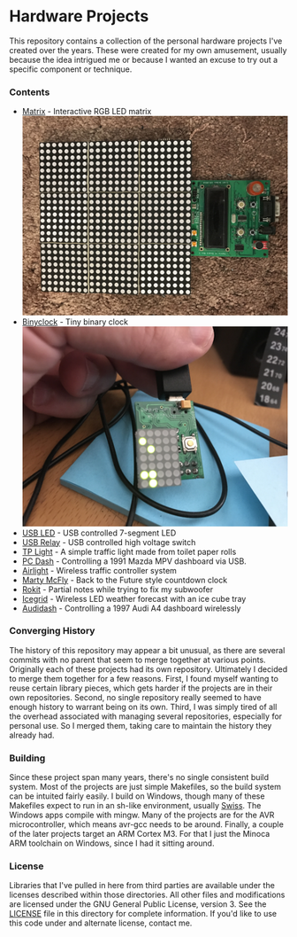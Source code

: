 
# Hardware Projects
This repository contains a collection of the personal hardware projects I've created over the years. These were created for my own amusement, usually because the idea intrigued me or because I wanted an excuse to try out a specific component or technique.

### Contents
 - [Matrix](matrix) - Interactive RGB LED matrix ![Matrix](matrix/MatrixFront.jpg)
 - [Binyclock](binyclock) - Tiny binary clock ![Binyclock](binyclock/BinyClock1.jpg)
 - [USB LED](usbled) - USB controlled 7-segment LED
 - [USB Relay](usbrelay) - USB controlled high voltage switch
 - [TP Light](tplight) - A simple traffic light made from toilet paper rolls
 - [PC Dash](pcdash) - Controlling a 1991 Mazda MPV dashboard via USB.
 - [Airlight](airlight) - Wireless traffic controller system
 - [Marty McFly](marty) - Back to the Future style countdown clock
 - [Rokit](rokit) - Partial notes while trying to fix my subwoofer
 - [Icegrid](icegrid) - Wireless LED weather forecast with an ice cube tray
 - [Audidash](audidash) - Controlling a 1997 Audi A4 dashboard wirelessly

### Converging History
The history of this repository may appear a bit unusual, as there are several commits with no parent that seem to merge together at various points. Originally each of these projects had its own repository. Ultimately I decided to merge them together for a few reasons. First, I found myself wanting to reuse certain library pieces, which gets harder if the projects are in their own repositories. Second, no single repository really seemed to have enough history to warrant being on its own. Third, I was simply tired of all the overhead associated with managing several repositories, especially for personal use. So I merged them, taking care to maintain the history they already had.

### Building
Since these project span many years, there's no single consistent build system. Most of the projects are just simple Makefiles, so the build system can be intuited fairly easily. I build on Windows, though many of these Makefiles expect to run in an sh-like environment, usually [Swiss](https://github.com/minoca/swiss). The Windows apps compile with mingw. Many of the projects are for the AVR microcontroller, which means avr-gcc needs to be around. Finally, a couple of the later projects target an ARM Cortex M3. For that I just the Minoca ARM toolchain on Windows, since I had it sitting around.

### License
Libraries that I've pulled in here from third parties are available under the licenses described within those directories. All other files and modifications are licensed under the GNU General Public License, version 3. See the [LICENSE](LICENSE) file in this directory for complete information. If you'd like to use this code under and alternate license, contact me.
